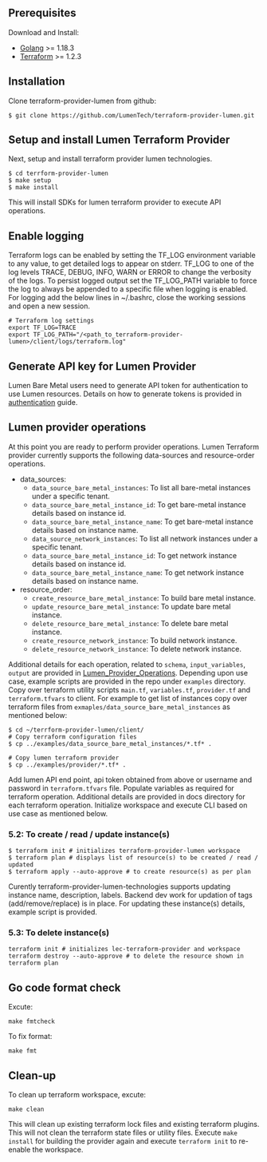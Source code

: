 ## Prerequisites
Download and Install:
- [Golang](https://go.dev/doc/install) >= 1.18.3
- [Terraform](https://www.terraform.io/downloads) >= 1.2.3

## Installation
Clone terraform-provider-lumen from github:
```shell
$ git clone https://github.com/LumenTech/terraform-provider-lumen.git
```

## Setup and install Lumen Terraform Provider
Next, setup and install terraform provider lumen technologies.
```shell
$ cd terrform-provider-lumen
$ make setup
$ make install
```
This will install SDKs for lumen terraform provider to execute API operations.

## Enable logging
Terraform logs can be enabled by setting the TF_LOG environment variable to any value, to get detailed logs to appear on stderr. TF_LOG to one of the log levels TRACE, DEBUG, INFO, WARN or ERROR to change the verbosity of the logs. To persist logged output set the TF_LOG_PATH variable to force the log to always be appended to a specific file when logging is enabled. For logging add the below lines in ~/.bashrc, close the working sessions and open a new session.
```shell
# Terraform log settings
export TF_LOG=TRACE
export TF_LOG_PATH="/<path_to_terraform-provider-lumen>/client/logs/terraform.log"
```

## Generate API key for Lumen Provider
Lumen Bare Metal users need to generate API token for authentication to use Lumen resources. Details on how to generate tokens is provided in [authentication](./authentication.md) guide.

## Lumen provider operations
At this point you are ready to perform provider operations. Lumen Terraform provider currently supports the following data-sources and resource-order operations.
- data_sources:
    - `data_source_bare_metal_instances`: To list all bare-metal instances under a specific tenant.
    - `data_source_bare_metal_instance_id`: To get bare-metal instance details based on instance id.
    - `data_source_bare_metal_instance_name`: To get bare-metal instance details based on instance name.
    - `data_source_network_instances`: To list all network instances under a specific tenant.
    - `data_source_bare_metal_instance_id`: To get network instance details based on instance id.
    - `data_source_bare_metal_instance_name`: To get network instance details based on instance name.
- resource_order:
    - `create_resource_bare_metal_instance`: To build bare metal instance.
    - `update_resource_bare_metal_instance`: To update bare metal instance.
    - `delete_resource_bare_metal_instance`: To delete bare metal instance.
    - `create_resource_network_instance`: To build network instance.
    - `delete_resource_network_instance`: To delete network instance.

Additional details for each operation, related to `schema`, `input_variables`, `output` are provided in [Lumen_Provider_Operations](../indexes.md). Depending upon use case, example scripts are provided in the repo under `examples` directory. Copy over terraform utility scripts `main.tf`, `variables.tf`, `provider.tf` and `terraform.tfvars` to client. For example to get list of instances copy over terraform files from `exmaples/data_source_bare_metal_instances` as mentioned below:
```shell
$ cd ~/terrform-provider-lumen/client/
# Copy terraform configuration files
$ cp ../examples/data_source_bare_metal_instances/*.tf* .

# Copy lumen terraform provider
$ cp ../examples/provider/*.tf* .
```

Add lumen API end point, api token obtained from above or username and password in `terraform.tfvars` file. Populate variables as required for terraform operation. Additional details are provided in docs directory for each terraform operation. Initialize workspace and execute CLI based on use case as mentioned below. 

### 5.2: To create / read / update instance(s)
```shell
$ terraform init # initializes terraform-provider-lumen workspace
$ terraform plan # displays list of resource(s) to be created / read / updated
$ terraform apply --auto-approve # to create resource(s) as per plan
```
Curently terraform-provider-lumen-technologies supports updating instance name, description, labels. Backend dev work for updation of tags (add/remove/replace) is in place. For updating these instance(s) details, example script is provided. 

### 5.3: To delete instance(s)
```shell
terraform init # initializes lec-terraform-provider and workspace
terraform destroy --auto-approve # to delete the resource shown in terraform plan
```

## Go code format check
Excute:
```shell
make fmtcheck
```

To fix format:
```shell
make fmt
```

## Clean-up
To clean up terraform workspace, excute:
```shell
make clean
```
This will clean up existing terraform lock files and existing terraform plugins. This will not clean the terraform state files or utility files. Execute `make install` for building the provider again and execute `terraform init` to re-enable the workspace.

